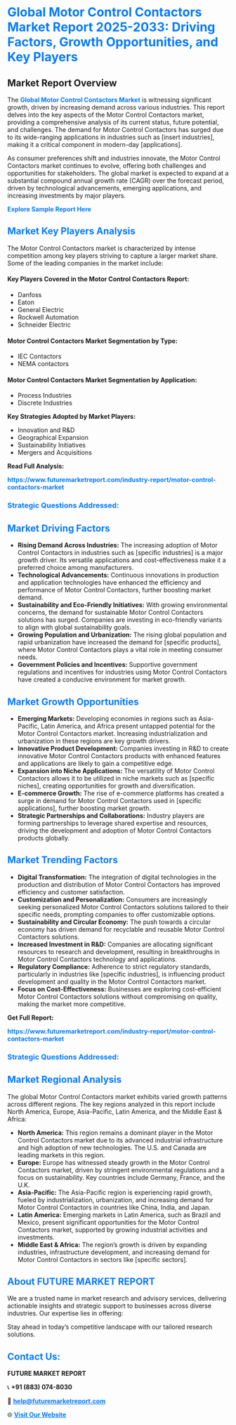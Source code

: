 <h1 style="color: #007BFF;">Global Motor Control Contactors Market Report 2025-2033: Driving Factors, Growth Opportunities, and Key Players</h1>

<section id="overview">
<h2>Market Report Overview</h2>
<p>The <a href="https://www.futuremarketreport.com/industry-report/motor-control-contactors-market" style="color: #007BFF; text-decoration: none;"><strong>Global Motor Control Contactors Market</strong></a> is witnessing significant growth, driven by increasing demand across various industries. This report delves into the key aspects of the Motor Control Contactors market, providing a comprehensive analysis of its current status, future potential, and challenges. The demand for Motor Control Contactors has surged due to its wide-ranging applications in industries such as [insert industries], making it a critical component in modern-day [applications].</p>
<p>As consumer preferences shift and industries innovate, the Motor Control Contactors market continues to evolve, offering both challenges and opportunities for stakeholders. The global market is expected to expand at a substantial compound annual growth rate (CAGR) over the forecast period, driven by technological advancements, emerging applications, and increasing investments by major players.</p>
</section>

<section id="overview">
<p><a href="https://www.futuremarketreport.com/request-sample/reportId=91468" style="color: #007BFF; text-decoration: none;"><strong>Explore Sample Report Here</strong></a></p>
</section>

<section id="key-players">
<h2 style="color: #007BFF;">Market Key Players Analysis</h2>
<p>The Motor Control Contactors market is characterized by intense competition among key players striving to capture a larger market share. Some of the leading companies in the market include:</p>
<h4>Key Players Covered in the Motor Control Contactors Report:</h4>
<ul><li>Danfoss</li><li>Eaton</li><li>General Electric</li><li>Rockwell Automation</li><li>Schneider Electric</li></ul>
<h4>Motor Control Contactors Market Segmentation by Type:</h4>
<ul><li>IEC Contactors</li><li>NEMA contactors</li></ul>

<h4>Motor Control Contactors Market Segmentation by Application:</h4>
<ul><li>Process Industries</li><li>Discrete Industries</li></ul>
<p><strong>Key Strategies Adopted by Market Players:</strong></p>
<ul>
<li>Innovation and R&D</li>
<li>Geographical Expansion</li>
<li>Sustainability Initiatives</li>
<li>Mergers and Acquisitions</li>
</ul>
</section>

<section>
<p><strong>Read Full Analysis: </strong></p><a href="https://www.futuremarketreport.com/industry-report/motor-control-contactors-market" style="color: #007BFF; text-decoration: none;"><strong>https://www.futuremarketreport.com/industry-report/motor-control-contactors-market</strong></a>
<h3 style="color: #007BFF;">Strategic Questions Addressed:</h3>
</section>

<section id="driving-factors">
<h2 style="color: #007BFF;">Market Driving Factors</h2>
<ul>
<li><strong>Rising Demand Across Industries:</strong> The increasing adoption of Motor Control Contactors in industries such as [specific industries] is a major growth driver. Its versatile applications and cost-effectiveness make it a preferred choice among manufacturers.</li>
<li><strong>Technological Advancements:</strong> Continuous innovations in production and application technologies have enhanced the efficiency and performance of Motor Control Contactors, further boosting market demand.</li>
<li><strong>Sustainability and Eco-Friendly Initiatives:</strong> With growing environmental concerns, the demand for sustainable Motor Control Contactors solutions has surged. Companies are investing in eco-friendly variants to align with global sustainability goals.</li>
<li><strong>Growing Population and Urbanization:</strong> The rising global population and rapid urbanization have increased the demand for [specific products], where Motor Control Contactors plays a vital role in meeting consumer needs.</li>
<li><strong>Government Policies and Incentives:</strong> Supportive government regulations and incentives for industries using Motor Control Contactors have created a conducive environment for market growth.</li>
</ul>
</section>

<section id="growth-opportunities">
<h2 style="color: #007BFF;">Market Growth Opportunities</h2>
<ul>
<li><strong>Emerging Markets:</strong> Developing economies in regions such as Asia-Pacific, Latin America, and Africa present untapped potential for the Motor Control Contactors market. Increasing industrialization and urbanization in these regions are key growth drivers.</li>
<li><strong>Innovative Product Development:</strong> Companies investing in R&D to create innovative Motor Control Contactors products with enhanced features and applications are likely to gain a competitive edge.</li>
<li><strong>Expansion into Niche Applications:</strong> The versatility of Motor Control Contactors allows it to be utilized in niche markets such as [specific niches], creating opportunities for growth and diversification.</li>
<li><strong>E-commerce Growth:</strong> The rise of e-commerce platforms has created a surge in demand for Motor Control Contactors used in [specific applications], further boosting market growth.</li>
<li><strong>Strategic Partnerships and Collaborations:</strong> Industry players are forming partnerships to leverage shared expertise and resources, driving the development and adoption of Motor Control Contactors products globally.</li>
</ul>
</section>

<section id="trending-factors">
<h2 style="color: #007BFF;">Market Trending Factors</h2>
<ul>
<li><strong>Digital Transformation:</strong> The integration of digital technologies in the production and distribution of Motor Control Contactors has improved efficiency and customer satisfaction.</li>
<li><strong>Customization and Personalization:</strong> Consumers are increasingly seeking personalized Motor Control Contactors solutions tailored to their specific needs, prompting companies to offer customizable options.</li>
<li><strong>Sustainability and Circular Economy:</strong> The push towards a circular economy has driven demand for recyclable and reusable Motor Control Contactors solutions.</li>
<li><strong>Increased Investment in R&D:</strong> Companies are allocating significant resources to research and development, resulting in breakthroughs in Motor Control Contactors technology and applications.</li>
<li><strong>Regulatory Compliance:</strong> Adherence to strict regulatory standards, particularly in industries like [specific industries], is influencing product development and quality in the Motor Control Contactors market.</li>
<li><strong>Focus on Cost-Effectiveness:</strong> Businesses are exploring cost-efficient Motor Control Contactors solutions without compromising on quality, making the market more competitive.</li>
</ul>
</section>

<section>
<p><strong>Get Full Report: </strong></p><a href="https://www.futuremarketreport.com/industry-report/motor-control-contactors-market" style="color: #007BFF; text-decoration: none;"><strong>https://www.futuremarketreport.com/industry-report/motor-control-contactors-market</strong></a>
<h3 style="color: #007BFF;">Strategic Questions Addressed:</h3>
</section>


<section id="regional-analysis">
<h2 style="color: #007BFF;">Market Regional Analysis</h2>
<p>The global Motor Control Contactors market exhibits varied growth patterns across different regions. The key regions analyzed in this report include North America, Europe, Asia-Pacific, Latin America, and the Middle East & Africa:</p>
<ul>
<li><strong>North America:</strong> This region remains a dominant player in the Motor Control Contactors market due to its advanced industrial infrastructure and high adoption of new technologies. The U.S. and Canada are leading markets in this region.</li>
<li><strong>Europe:</strong> Europe has witnessed steady growth in the Motor Control Contactors market, driven by stringent environmental regulations and a focus on sustainability. Key countries include Germany, France, and the U.K.</li>
<li><strong>Asia-Pacific:</strong> The Asia-Pacific region is experiencing rapid growth, fueled by industrialization, urbanization, and increasing demand for Motor Control Contactors in countries like China, India, and Japan.</li>
<li><strong>Latin America:</strong> Emerging markets in Latin America, such as Brazil and Mexico, present significant opportunities for the Motor Control Contactors market, supported by growing industrial activities and investments.</li>
<li><strong>Middle East & Africa:</strong> The region’s growth is driven by expanding industries, infrastructure development, and increasing demand for Motor Control Contactors in sectors like [specific sectors].</li>
</ul>
</section>

<footer>
<h2 style="color: #007BFF;">About FUTURE MARKET REPORT</h2>
<p>We are a trusted name in market research and advisory services, delivering actionable insights and strategic support to businesses across diverse industries. Our expertise lies in offering:</p>

<p>Stay ahead in today’s competitive landscape with our tailored research solutions.</p>

<h2 style="color: #007BFF;">Contact Us:</h2>
<p><strong>FUTURE MARKET REPORT</strong></p>
<p>📞 <strong>+91 (883) 074-8030</strong></p>
<p>📧 <strong><a href="mailto:help@futuremarketreport.com" style="color: #007BFF;">help@futuremarketreport.com</a></strong></p>
<p>🌐 <strong><a href="https://www.futuremarketreport.com/" style="color: #007BFF;">Visit Our Website</a></strong></p>
</footer>
